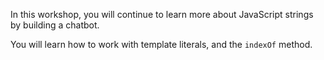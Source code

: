 In this workshop, you will continue to learn more about JavaScript strings by building a chatbot.

You will learn how to work with template literals, and the `indexOf` method.